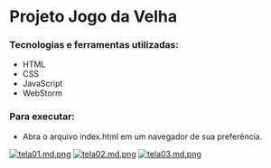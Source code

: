 # Projeto Jogo da Velha

### Tecnologias e ferramentas utilizadas:

- HTML
- CSS
- JavaScript
- WebStorm

### Para executar:

- Abra o arquivo index.html em um navegador de sua preferência.

[![tela01.md.png](https://gustavosouza.dev.br/images/images/2021/04/10/tela01.md.png)](https://gustavosouza.dev.br/images/image/3ph)
[![tela02.md.png](https://gustavosouza.dev.br/images/images/2021/04/10/tela02.md.png)](https://gustavosouza.dev.br/images/image/cRp)
[![tela03.md.png](https://gustavosouza.dev.br/images/images/2021/04/10/tela03.md.png)](https://gustavosouza.dev.br/images/image/4ue)

